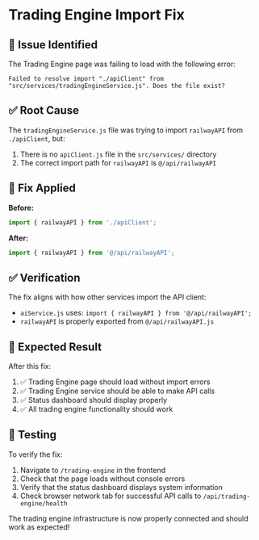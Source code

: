 # Trading Engine Import Fix

## 🐛 **Issue Identified**

The Trading Engine page was failing to load with the following error:
```
Failed to resolve import "./apiClient" from "src/services/tradingEngineService.js". Does the file exist?
```

## ✅ **Root Cause**

The `tradingEngineService.js` file was trying to import `railwayAPI` from `./apiClient`, but:
1. There is no `apiClient.js` file in the `src/services/` directory
2. The correct import path for `railwayAPI` is `@/api/railwayAPI`

## 🔧 **Fix Applied**

**Before:**
```javascript
import { railwayAPI } from './apiClient';
```

**After:**
```javascript
import { railwayAPI } from '@/api/railwayAPI';
```

## ✅ **Verification**

The fix aligns with how other services import the API client:
- `aiService.js` uses: `import { railwayAPI } from '@/api/railwayAPI';`
- `railwayAPI` is properly exported from `@/api/railwayAPI.js`

## 🎯 **Expected Result**

After this fix:
1. ✅ Trading Engine page should load without import errors
2. ✅ Trading Engine service should be able to make API calls
3. ✅ Status dashboard should display properly
4. ✅ All trading engine functionality should work

## 📱 **Testing**

To verify the fix:
1. Navigate to `/trading-engine` in the frontend
2. Check that the page loads without console errors
3. Verify that the status dashboard displays system information
4. Check browser network tab for successful API calls to `/api/trading-engine/health`

The trading engine infrastructure is now properly connected and should work as expected!